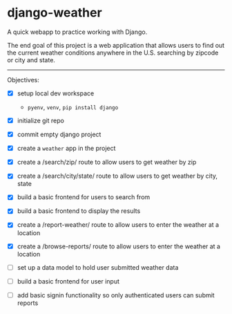 # django-weather

A quick webapp to practice working with Django.

The end goal of this project is a web application that allows users to find out the current weather conditions anywhere in the U.S. searching by zipcode or city and state.

---

Objectives:

- [x] setup local dev workspace
    - `pyenv`, `venv`, `pip install django`
- [x] initialize git repo

- [x] commit empty django project

- [x] create a `weather` app in the project

- [x] create a /search/zip/ route to allow users to get weather by zip

- [x] create a /search/city/state/ route to allow users to get weather by city, state

- [x] build a basic frontend for users to search from

- [x] build a basic frontend to display the results

- [x] create a /report-weather/ route to allow users to enter the weather at a location

- [x] create a /browse-reports/ route to allow users to enter the weather at a location

- [ ] set up a data model to hold user submitted weather data 

- [ ] build a basic frontend for user input

- [ ] add basic signin functionality so only authenticated users can submit reports